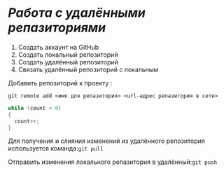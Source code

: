  # ***Работа с удалёнными репазиториями***

 1. Создать аккаунт на  GitHub
 2. Создать локальный репозиторий 
 3. Создать удалённый репозиторий 
 5. Связать удалённый репозиторий с локальным 

 Добавить репозиторий к проекту :
```
git remote add <имя для репазитория> <url-адрес репазитория в сети>
```
```C#
while (count < 0)
{
  count++;
}
```
Для получения и слияния изменений из удалённого репозитория используется команда:`git pull`

Отправить изменения локального репазитория в удалённый:`git push`

